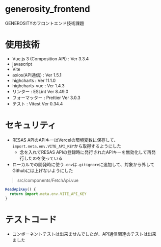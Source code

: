 # generosity_frontend

GENEROSITYのフロントエンド技術課題

# 使用技術
- Vue.js 3 (Composition API) : Ver 3.3.4
- javascript
- Vite
- axios(API通信) : Ver 1.5.1
- highcharts : Ver 11.1.0
- highcharts-vue : Ver 1.4.3
- リンター : ESLint Ver 8.49.0
- フォーマッター : Prettier Ver 3.0.3
- テスト : Vitest Ver 0.34.4

# セキュリティ
- RESAS APIのAPIキーはVercelの環境変数に保存して、`import.meta.env.VITE_API_KEY`から取得するようにした
  - 念を入れてRESAS APIの登録時に発行されたAPIキーを無効化して再発行したのを使っている
- ローカルでの開発時に使う`.env`は`.gitignore`に追加して、対象から外してGithubには上げないようにした
>src/components/FetchApi.vue
```javascript
ReadApiKey() {
  return import.meta.env.VITE_API_KEY
}
```

# テストコード
- コンポーネントテストは出来ませんでしたが、API通信関連のテストは出来ました



